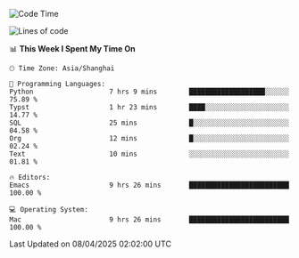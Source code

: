 <!--START_SECTION:waka-->
![Code Time](http://img.shields.io/badge/Code%20Time-2%2C616%20hrs%2014%20mins-blue)

![Lines of code](https://img.shields.io/badge/From%20Hello%20World%20I%27ve%20Written-335.3%20thousand%20lines%20of%20code-blue)

📊 **This Week I Spent My Time On** 

```text
🕑︎ Time Zone: Asia/Shanghai

💬 Programming Languages: 
Python                   7 hrs 9 mins        ███████████████████░░░░░░   75.89 % 
Typst                    1 hr 23 mins        ████░░░░░░░░░░░░░░░░░░░░░   14.77 % 
SQL                      25 mins             █░░░░░░░░░░░░░░░░░░░░░░░░   04.58 % 
Org                      12 mins             █░░░░░░░░░░░░░░░░░░░░░░░░   02.24 % 
Text                     10 mins             ░░░░░░░░░░░░░░░░░░░░░░░░░   01.81 % 

🔥 Editors: 
Emacs                    9 hrs 26 mins       █████████████████████████   100.00 % 

💻 Operating System: 
Mac                      9 hrs 26 mins       █████████████████████████   100.00 % 
```


 Last Updated on 08/04/2025 02:02:00 UTC
<!--END_SECTION:waka-->
